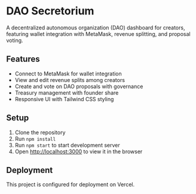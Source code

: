 # DAO Secretorium

A decentralized autonomous organization (DAO) dashboard for creators, featuring wallet integration with MetaMask, revenue splitting, and proposal voting.

## Features
- Connect to MetaMask for wallet integration
- View and edit revenue splits among creators
- Create and vote on DAO proposals with governance
- Treasury management with founder share
- Responsive UI with Tailwind CSS styling

## Setup
1. Clone the repository
2. Run `npm install`
3. Run `npm start` to start development server
4. Open [http://localhost:3000](http://localhost:3000) to view it in the browser

## Deployment
This project is configured for deployment on Vercel.
